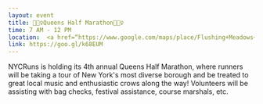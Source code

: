 ```yaml
---
layout: event
title: 🏃🏻‍♀️Queens Half Marathon🏃🏻‍♀️
time: 7 AM - 12 PM
location:  <a href=“https://www.google.com/maps/place/Flushing+Meadows+Corona+Park/@40.7397136,-73.842979,17z/data=!3m1!4b1!4m5!3m4!1s0x89c2607fc22166fb:0x133d2c68e8326ce1!8m2!3d40.7397136!4d-73.840785”>Flushing Meadows Corona Park</a>, Queens
link: https://goo.gl/k68EUM 
---
```

NYCRuns is holding its 4th annual Queens Half Marathon, where runners will be taking a tour of New York's most diverse borough and be treated to great local music and enthusiastic crows along the way! Volunteers will be assisting with bag checks, festival assistance, course marshals, etc.